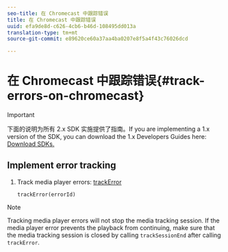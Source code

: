```yaml
---
seo-title: 在 Chromecast 中跟踪错误
title: 在 Chromecast 中跟踪错误
uuid: efa9de8d-c626-4cb6-b46d-108495dd013a
translation-type: tm+mt
source-git-commit: e89620ce60a37aa4ba0207e8f5a4f43c76026dcd

---
```



# 在 Chromecast 中跟踪错误{#track-errors-on-chromecast}

>[!IMPORTANT]
>
>下面的说明为所有 2.x SDK 实施提供了指南。If you are implementing a 1.x version of the SDK, you can download the 1.x Developers Guides here: [Download SDKs.](/help/sdk-implement/download-sdks.md)

## Implement error tracking

1. Track media player errors: [trackError](https://adobe-marketing-cloud.github.io/media-sdks/reference/chromecast/ADBMobile.media.html#.trackError)

   ```
   trackError(errorId)
   ```

>[!NOTE]
>
>Tracking media player errors will not stop the media tracking session. If the media player error prevents the playback from continuing, make sure that the media tracking session is closed by calling `trackSessionEnd` after calling `trackError`.

